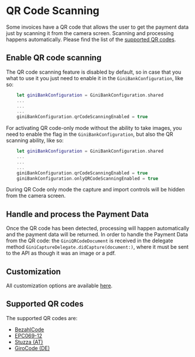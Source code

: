 QR Code Scanning
=============================

Some invoices have a QR code that allows the user to get the payment data just by scanning it from the camera screen.
Scanning and processing happens automatically. Please find the list of the [supported QR codes](#supported-qr-codes).

Enable QR code scanning
------------------------

The QR code scanning feature is disabled by default, so in case that you what to use it you just need to enable it in the `GiniBankConfiguration`, like so:
```swift
    let giniBankConfiguration = GiniBankConfiguration.shared
    ...
    ...
    ...		
    giniBankConfiguration.qrCodeScanningEnabled = true
```

For activating QR code-only mode without the ability to take images, you need to enable the flag in the `GiniBankConfiguration`, but also the QR scanning ability, like so: 
```swift
    let giniBankConfiguration = GiniBankConfiguration.shared
    ...
    ...
    ...        
    giniBankConfiguration.qrCodeScanningEnabled = true
    giniBankConfiguration.onlyQRCodeScanningEnabled = true
```
During QR Code only mode the capture and import controls will be hidden from the camera screen.

Handle and process the Payment Data
------------------------------------

Once the QR code has been detected, processing will happen automatically and the payment data will be returned. In order to handle the Payment Data from the QR code: the `GiniQRCodeDocument` is received in the delegate method `GiniCaptureDelegate.didCapture(document:)`, where it must be sent to the API as though it was an image or a pdf.

Customization
----------------------

All customization options are available [here](https://developer.gini.net/gini-mobile-ios/GiniBankSDK/3.0.0/customization-guide.html#camera).

Supported QR codes
----------------------

The supported QR codes are:
- [BezahlCode](http://www.bezahlcode.de)
- [EPC069-12](https://www.europeanpaymentscouncil.eu/document-library/guidance-documents/quick-response-code-guidelines-enable-data-capture-initiation)
- [Stuzza (AT)](https://www.stuzza.at/de/zahlungsverkehr/qr-code.html)
- [GiroCode (DE)](https://www.girocode.de/rechnungsempfaenger/)
